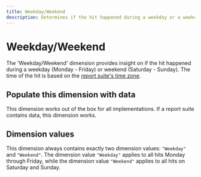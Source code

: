 ```yaml
---
title: Weekday/Weekend
description: Determines if the hit happened during a weekday or a weekend.
---
```


# Weekday/Weekend

The 'Weekday/Weekend' dimension provides insight on if the hit happened during a weekday (Monday - Friday) or weekend (Saturday - Sunday). The time of the hit is based on the [report suite's time zone](/help/admin/admin/general-acct-settings-admin.md).

## Populate this dimension with data

This dimension works out of the box for all implementations. If a report suite contains data, this dimension works.

## Dimension values

This dimension always contains exactly two dimension values: `"Weekday"` and `"Weekend"`. The dimension value `"Weekday"` applies to all hits Monday through Friday, while the dimension value `"Weekend"` applies to all hits on Saturday and Sunday.
